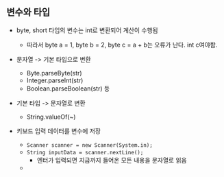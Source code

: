 ## 변수와 타입

- byte, short 타입의 변수는 int로 변환되어 계산이 수행됨
  - 따라서 byte a = 1, byte b = 2, byte c = a + b는 오류가 난다. int c여야함.

- 문자열 -> 기본 타입으로 변환
  - Byte.parseByte(str)
  - Integer.parseInt(str)
  - Boolean.parseBoolean(str) 등

- 기본 타입 -> 문자열로 변환
  - String.valueOf(~)

- 키보드 입력 데이터를 변수에 저장
  - `Scanner scanner = new Scanner(System.in);`
  - `String inputData = scanner.nextLine();`
    - 엔터가 입력되면 지금까지 들어온 모든 내용을 문자열로 읽음
  - 